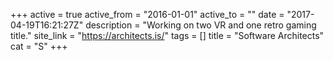 +++
active = true
active_from = "2016-01-01"
active_to = ""
date = "2017-04-19T16:21:27Z"
description = "Working on two VR and one retro gaming title."
site_link = "https://architects.is/"
tags = []
title = "Software Architects"
cat = "S"
+++
